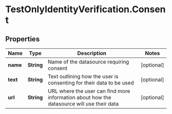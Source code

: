 # TestOnlyIdentityVerification.Consent

## Properties

Name | Type | Description | Notes
------------ | ------------- | ------------- | -------------
**name** | **String** | Name of the datasource requiring consent | [optional] 
**text** | **String** | Text outlining how the user is consenting for their data to be used | [optional] 
**url** | **String** | URL where the user can find more information about how the datasource will use their data | [optional] 



